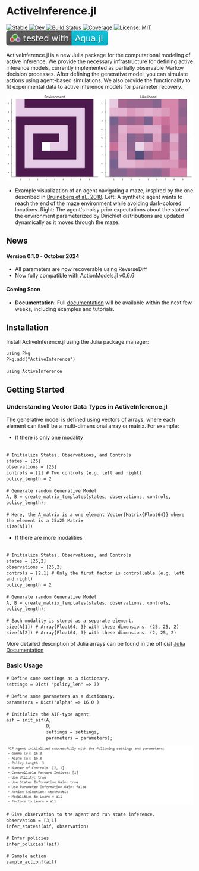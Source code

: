 # ActiveInference.jl

[![Stable](https://img.shields.io/badge/docs-stable-blue.svg)](https://samuelnehrer02.github.io/ActiveInference.jl/stable/)
[![Dev](https://img.shields.io/badge/docs-dev-blue.svg)](https://samuelnehrer02.github.io/ActiveInference.jl/dev/)
[![Build Status](https://github.com/samuelnehrer02/ActiveInference.jl/actions/workflows/CI_full.yml/badge.svg?branch=master)](https://github.com/samuelnehrer02/ActiveInference.jl/actions/workflows/CI_full.yml?query=branch%3Amaster)
[![Coverage](https://codecov.io/gh/samuelnehrer02/ActiveInference.jl/branch/master/graph/badge.svg)](https://codecov.io/gh/samuelnehrer02/ActiveInference.jl)
[![License: MIT](https://img.shields.io/badge/License-MIT-yellow.svg)](https://opensource.org/licenses/MIT)
[![Aqua QA](https://raw.githubusercontent.com/JuliaTesting/Aqua.jl/master/badge.svg)](https://github.com/JuliaTesting/Aqua.jl)

ActiveInference.jl is a new Julia package for the computational modeling of active inference. We provide the necessary infrastructure for defining active inference models, currently implemented as partially observable Markov decision processes. After defining the generative model, you can simulate actions using agent-based simulations. We also provide the functionality to fit experimental data to active inference models for parameter recovery. 

![Maze Animation](.github/animation_maze.gif)
* Example visualization of an agent navigating a maze, inspired by the one described in [Bruineberg et al., 2018](https://www.sciencedirect.com/science/article/pii/S0022519318303151?via%3Dihub).
Left: A synthetic agent wants to reach the end of the maze environment while avoiding dark-colored locations.
Right: The agent's noisy prior expectations about the state of the environment parameterized by Dirichlet distributions are updated dynamically as it moves through the maze.

## News
#### Version 0.1.0 - October 2024
- All parameters are now recoverable using ReverseDiff
- Now fully compatible with ActionModels.jl v0.6.6

#### Coming Soon
- **Documentation**: Full [documentation](https://samuelnehrer02.github.io/ActiveInference.jl/dev/) will be available within the next few weeks, including examples and tutorials.

## Installation
Install ActiveInference.jl using the Julia package manager:
````@example Introduction
using Pkg
Pkg.add("ActiveInference")

using ActiveInference
````


## Getting Started 

### Understanding Vector Data Types in ActiveInference.jl
The generative model is defined using vectors of arrays, where each element can itself be a multi-dimensional array or matrix. For example: 

* If there is only one modality
````@example Introduction

# Initialize States, Observations, and Controls
states = [25]
observations = [25]
controls = [2] # Two controls (e.g. left and right)
policy_length = 2

# Generate random Generative Model 
A, B = create_matrix_templates(states, observations, controls, policy_length);

# Here, the A_matrix is a one element Vector{Matrix{Float64}} where the element is a 25x25 Matrix
size(A[1]) 

````

* If there are more modalities
````@example Introduction

# Initialize States, Observations, and Controls
states = [25,2] 
observations = [25,2]
controls = [2,1] # Only the first factor is controllable (e.g. left and right)
policy_length = 2

# Generate random Generative Model 
A, B = create_matrix_templates(states, observations, controls, policy_length);

# Each modality is stored as a separate element.
size(A[1]) # Array{Float64, 3} with these dimensions: (25, 25, 2)
size(A[2]) # Array{Float64, 3} with these dimensions: (2, 25, 2)

````
More detailed description of Julia arrays can be found in the official [Julia Documentation](https://docs.julialang.org/en/v1/base/arrays/)

### Basic Usage 

````@example Introduction
# Define some settings as a dictionary.
settings = Dict( "policy_len" => 3)

# Define some parameters as a dictionary.
parameters = Dict("alpha" => 16.0 )

# Initialize the AIF-type agent.
aif = init_aif(A,
               B;
               settings = settings,
               parameters = parameters);
````
![Agent Output](.github/agent_output.PNG)
````@example Introduction
# Give observation to the agent and run state inference.
observation = [3,1]
infer_states!(aif, observation)

# Infer policies 
infer_policies!(aif)

# Sample action
sample_action!(aif)

````
